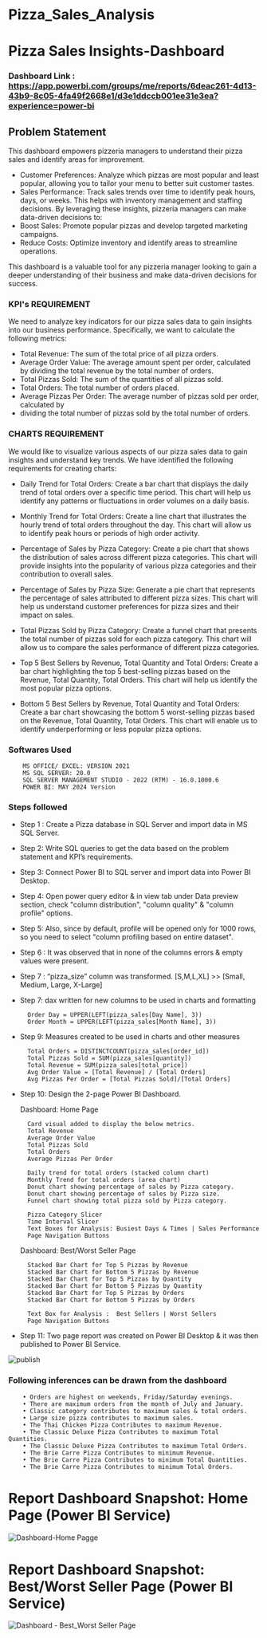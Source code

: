 # Pizza_Sales_Analysis

# Pizza Sales Insights-Dashboard

### Dashboard Link : https://app.powerbi.com/groups/me/reports/6deac261-4d13-43b9-8c05-4fa49f2668e1/d3e1ddccb001ee31e3ea?experience=power-bi

## Problem Statement

This dashboard empowers pizzeria managers to understand their pizza sales and identify areas for improvement.
-	Customer Preferences: Analyze which pizzas are most popular and least popular, allowing you to tailor your menu to better suit customer tastes.
-	Sales Performance: Track sales trends over time to identify peak hours, days, or weeks. This helps with inventory management and staffing decisions.
By leveraging these insights, pizzeria managers can make data-driven decisions to:
-	Boost Sales: Promote popular pizzas and develop targeted marketing campaigns.
-	Reduce Costs: Optimize inventory and identify areas to streamline operations.

This dashboard is a valuable tool for any pizzeria manager looking to gain a deeper understanding of their business and make data-driven decisions for success.





### KPI's REQUIREMENT

We need to analyze key indicators for our pizza sales data to gain insights into our business performance. Specifically, we want to calculate the following metrics:

-	Total Revenue: The sum of the total price of all pizza orders.
-	Average Order Value: The average amount spent per order, calculated by dividing the total revenue by the total number of orders.
-	Total Pizzas Sold: The sum of the quantities of all pizzas sold.
-	Total Orders: The total number of orders placed.
-	Average Pizzas Per Order: The average number of pizzas sold per order, calculated by
-	dividing the total number of pizzas sold by the total number of orders.


### CHARTS REQUIREMENT

We would like to visualize various aspects of our pizza sales data to gain insights and understand key trends. We have identified the following requirements for creating charts:

-	Daily Trend for Total Orders: Create a bar chart that displays the daily trend of total orders over a specific time period. This chart will help us identify any patterns or fluctuations in order volumes on a daily basis.

-	Monthly Trend for Total Orders: Create a line chart that illustrates the hourly trend of total orders throughout the day. This chart will allow us to identify peak hours or periods of high order activity.

-	Percentage of Sales by Pizza Category: Create a pie chart that shows the distribution of sales across different pizza categories. This chart will provide insights into the popularity of various pizza categories and their contribution to overall sales.

-	Percentage of Sales by Pizza Size: Generate a pie chart that represents the percentage of sales attributed to different pizza sizes. This chart will help us understand customer preferences for pizza sizes and their impact on sales.

-	Total Pizzas Sold by Pizza Category: Create a funnel chart that presents the total number of pizzas sold for each pizza category. This chart will allow us to compare the sales performance of different pizza categories. 

-	Top 5 Best Sellers by Revenue, Total Quantity and Total Orders: Create a bar chart highlighting the top 5 best-selling pizzas based on the Revenue, Total Quantity, Total Orders. This chart will help us identify the most popular pizza options.

-	Bottom 5 Best Sellers by Revenue, Total Quantity and Total Orders: Create a bar chart showcasing the bottom 5 worst-selling pizzas based on the Revenue, Total Quantity, Total Orders. This chart will enable us to identify underperforming or less popular pizza options.

### Softwares Used

        MS OFFICE/ EXCEL: VERSION 2021
        MS SQL SERVER: 20.0
        SQL SERVER MANAGEMENT STUDIO - 2022 (RTM) - 16.0.1000.6
        POWER BI: MAY 2024 Version



### Steps followed 

- Step 1 : Create a Pizza database in SQL Server and import data in MS SQL Server.
- Step 2: Write SQL queries to get the data based on the problem statement and KPI’s requirements.
- Step 3: Connect Power BI to SQL server and import data into Power BI Desktop.
- Step 4: Open power query editor & in view tab under Data preview section, check "column distribution", "column quality" & "column profile" options.
- Step 5: Also, since by default, profile will be opened only for 1000 rows, so you need to select "column profiling based on entire dataset".
- Step 6 : It was observed that in none of the columns errors & empty values were present.
- Step 7 : “pizza_size” column was transformed. [S,M,L,XL] >> [Small, Medium, Large, X-Large]
- Step 7: dax written for new columns to be used in charts and formatting

        Order Day = UPPER(LEFT(pizza_sales[Day Name], 3))
        Order Month = UPPER(LEFT(pizza_sales[Month Name], 3))


- Step 9: Measures created to be used in charts and other measures

        Total Orders = DISTINCTCOUNT(pizza_sales[order_id])
        Total Pizzas Sold = SUM(pizza_sales[quantity])
        Total Revenue = SUM(pizza_sales[total_price])
        Avg Order Value = [Total Revenue] / [Total Orders]
        Avg Pizzas Per Order = [Total Pizzas Sold]/[Total Orders]

- Step 10:  Design the 2-page Power BI Dashboard. 

    Dashboard: Home Page

        Card visual added to display the below metrics.
        Total Revenue
        Average Order Value
        Total Pizzas Sold
        Total Orders
        Average Pizzas Per Order

        Daily trend for total orders (stacked column chart)
        Monthly Trend for total orders (area chart)
        Donut chart showing percentage of sales by Pizza category.
        Donut chart showing percentage of sales by Pizza size. 
        Funnel chart showing total pizza sold by Pizza category. 

        Pizza Category Slicer
        Time Interval Slicer
        Text Boxes for Analysis: Busiest Days & Times | Sales Performance
        Page Navigation Buttons



    Dashboard: Best/Worst Seller Page

        Stacked Bar Chart for Top 5 Pizzas by Revenue
        Stacked Bar Chart for Bottom 5 Pizzas by Revenue
        Stacked Bar Chart for Top 5 Pizzas by Quantity
        Stacked Bar Chart for Bottom 5 Pizzas by Quantity
        Stacked Bar Chart for Top 5 Pizzas by Orders
        Stacked Bar Chart for Bottom 5 Pizzas by Orders

        Text Box for Analysis :  Best Sellers | Worst Sellers
        Page Navigation Buttons
         
  
- Step 11: Two page report was created on Power BI Desktop & it was then published to Power BI Service.

![publish](https://github.com/Definitive-KD/Pizza_Sales_Analysis/assets/54216704/f4430724-ec34-416d-a704-18c08211c1e0)



### Following inferences can be drawn from the dashboard

        • Orders are highest on weekends, Friday/Saturday evenings.
        • There are maximum orders from the month of July and January.
        • Classic category contributes to maximum sales & total orders.
        • Large size pizza contributes to maximum sales.
        • The Thai Chicken Pizza Contributes to maximum Revenue.
        • The Classic Deluxe Pizza Contributes to maximum Total Quantities.
        • The Classic Deluxe Pizza Contributes to maximum Total Orders.
        • The Brie Carre Pizza Contributes to minimum Revenue.
        • The Brie Carre Pizza Contributes to minimum Total Quantities.
        • The Brie Carre Pizza Contributes to minimum Total Orders.

 

# Report Dashboard Snapshot: Home Page (Power BI Service)

![Dashboard-Home Pagge ](https://github.com/Definitive-KD/Pizza_Sales_Analysis/assets/54216704/8ce273dd-4e99-4ba3-b488-d089fe4365a3)

# Report Dashboard Snapshot: Best/Worst Seller Page  (Power BI Service)

![Dashboard - Best_Worst Seller Page](https://github.com/Definitive-KD/Pizza_Sales_Analysis/assets/54216704/7e8f1008-3de8-4bb3-9cd8-4c2c85e2ecff)
